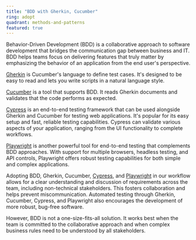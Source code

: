 ```yaml
---
title: "BDD with Gherkin, Cucumber"
ring: adopt
quadrant: methods-and-patterns
featured: true
---
```


Behavior-Driven Development (BDD) is a collaborative approach to software development that bridges the communication gap between business and IT. BDD helps teams focus on delivering features that truly matter by emphasizing the behavior of an application from the end user's perspective.

[Gherkin](https://cucumber.io/docs/gherkin/) is Cucumber's language to define test cases. It's designed to be easy to read and lets you write scripts in a natural language style.

[Cucumber](https://cucumber.io/) is a tool that supports BDD. It reads Gherkin documents and validates that the code performs as expected.

[Cypress](https://infonl.github.io/info-techradar/tools/cypress.html) is an end-to-end testing framework that can be used alongside Gherkin and Cucumber for testing web applications. It's popular for its easy setup and fast, reliable testing capabilities. Cypress can validate various aspects of your application, ranging from the UI functionality to complete workflows.

[Playwright](https://infonl.github.io/info-techradar/tools/playwright.html) is another powerful tool for end-to-end testing that complements BDD approaches. With support for multiple browsers, headless testing, and API controls, Playwright offers robust testing capabilities for both simple and complex applications.

Adopting BDD, Gherkin, Cucumber, [Cypress](https://infonl.github.io/info-techradar/tools/cypress.html), and [Playwright](https://infonl.github.io/info-techradar/tools/playwright.html) in our workflow allows for a clear understanding and discussion of requirements across the team, including non-technical stakeholders. This fosters collaboration and helps prevent miscommunication. Automated testing through Gherkin, Cucumber, Cypress, and Playwright also encourages the development of more robust, bug-free software.

However, BDD is not a one-size-fits-all solution. It works best when the team is committed to the collaborative approach and when complex business rules need to be understood by all stakeholders.